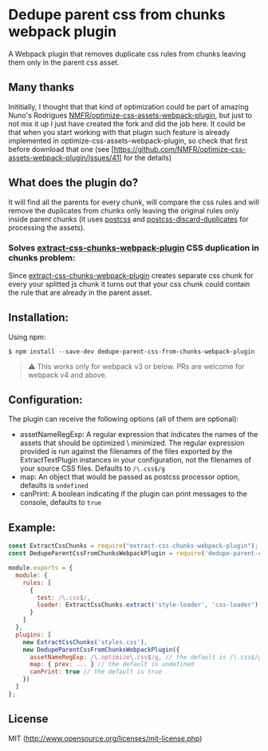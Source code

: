 # Dedupe parent css from chunks webpack plugin

A Webpack plugin that removes duplicate css rules from chunks leaving them only in the parent css asset.

## Many thanks
Inititially, I thought that that kind of optimization could be part of amazing Nuno's Rodrigues [NMFR/optimize-css-assets-webpack-plugin](https://github.com/NMFR/optimize-css-assets-webpack-plugin), but just to not mix it up I just have created the fork and did the job here. It could be that when you start working with that plugin such feature is already implemented in optimize-css-assets-webpack-plugin, so check that first before download that one (see [https://github.com/NMFR/optimize-css-assets-webpack-plugin/issues/41] for the details)

## What does the plugin do?

It will find all the parents for every chunk, will compare the css rules and will remove the duplicates from chunks only leaving the original rules only inside parent chunks (it uses [postcss](https://github.com/postcss/postcss) and  [postcss-discard-duplicates](https://github.com/ben-eb/postcss-discard-duplicates) for processing the assets).

### Solves [extract-css-chunks-webpack-plugin](https://github.com/faceyspacey/extract-css-chunks-webpack-plugin) CSS duplication in chunks problem:

Since [extract-css-chunks-webpack-plugin](https://github.com/faceyspacey/extract-css-chunks-webpack-plugin) creates separate css chunk for every your splitted js chunk it turns out that your css chunk could contain the rule that are already in the parent asset.

## Installation:

Using npm:
```shell
$ npm install --save-dev dedupe-parent-css-from-chunks-webpack-plugin
```

> :warning: This works only for webpack v3 or below. PRs are welcome for webpack v4 and above.

## Configuration:

The plugin can receive the following options (all of them are optional):
* assetNameRegExp: A regular expression that indicates the names of the assets that should be optimized \ minimized. The regular expression provided is run against the filenames of the files exported by the ExtractTextPlugin instances in your configuration, not the filenames of your source CSS files. Defaults to `/\.css$/g`
* map: An object that would be passed as postcss processor option, defaults is `undefined`
* canPrint: A boolean indicating if the plugin can print messages to the console, defaults to `true`

## Example:

``` javascript
const ExtractCssChunks = require("extract-css-chunks-webpack-plugin");
const DedupeParentCssFromChunksWebpackPlugin = require('dedupe-parent-css-from-chunks-webpack-plugin');

module.exports = {
  module: {
    rules: [
      {
        test: /\.css$/,
        loader: ExtractCssChunks.extract('style-loader', 'css-loader')
      }
    ]
  },
  plugins: [
    new ExtractCssChunks('styles.css'),
    new DedupeParentCssFromChunksWebpackPlugin({
      assetNameRegExp: /\.optimize\.css$/g, // the default is /\.css$/g
      map: { prev: ... } // the default is undefined
      canPrint: true // the default is true
    })
  ]
};
```

## License

MIT (http://www.opensource.org/licenses/mit-license.php)
